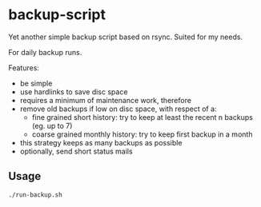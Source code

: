 # backup-script

Yet another simple backup script based on rsync.  Suited for my needs.

For daily backup runs.

Features:
 * be simple
 * use hardlinks to save disc space
 * requires a minimum of maintenance work, therefore
 * remove old backups if low on disc space, with respect of a:
   * fine grained short history:
     try to keep at least the recent n backups (eg. up to 7)
   * coarse grained monthly history:
     try to keep first backup in a month
 * this strategy keeps as many backups as possible
 * optionally, send short status mails

## Usage

```sh
./run-backup.sh
```
